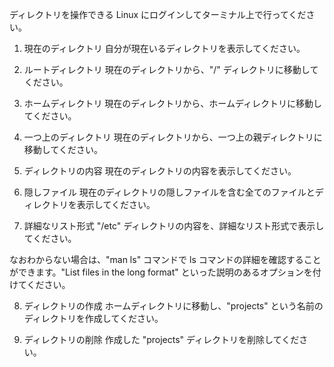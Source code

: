 ディレクトリを操作できる
Linux にログインしてターミナル上で行ってください。

1. 現在のディレクトリ
   自分が現在いるディレクトリを表示してください。

2. ルートディレクトリ
   現在のディレクトリから、"/" ディレクトリに移動してください。

3. ホームディレクトリ
   現在のディレクトリから、ホームディレクトリに移動してください。

4. 一つ上のディレクトリ
   現在のディレクトリから、一つ上の親ディレクトリに移動してください。

5. ディレクトリの内容
   現在のディレクトリの内容を表示してください。

6. 隠しファイル
   現在のディレクトリの隠しファイルを含む全てのファイルとディレクトリを表示してください。

7. 詳細なリスト形式
   "/etc" ディレクトリの内容を、詳細なリスト形式で表示してください。

なおわからない場合は、"man ls" コマンドで ls コマンドの詳細を確認することができます。"List files in the long format" といった説明のあるオプションを付けてください。

8. ディレクトリの作成
   ホームディレクトリに移動し、"projects" という名前のディレクトリを作成してください。

9. ディレクトリの削除
   作成した "projects" ディレクトリを削除してください。
